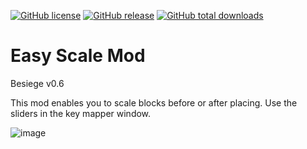 [![GitHub license](https://img.shields.io/github/license/lench4991/EasyScaleMod.svg)](https://github.com/lench4991/EasyScaleMod/blob/master/LICENSE.md)
[![GitHub release](https://img.shields.io/github/release/lench4991/EasyScaleMod.svg)](https://github.com/lench4991/EasyScaleMod/releases)
[![GitHub total downloads](https://img.shields.io/github/downloads/lench4991/EasyScaleMod/total.svg)](https://github.com/lench4991/EasyScaleMod/releases)

# Easy Scale Mod
Besiege v0.6

This mod enables you to scale blocks before or after placing. Use the sliders in the key mapper window.

![image](http://i.imgur.com/5LtzTgL.gif)

